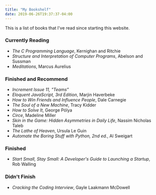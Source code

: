 ```yaml
---
title: "My Bookshelf"
date: 2019-06-26T19:37:37-04:00
---
```


This is a list of books that I've read since starting this website.

### Currently Reading

- _The C Programming Language_, Kernighan and Ritchie
- _Structure and Interpretation of Computer Programs_, Abelson and Sussman
- _Meditations_, Marcus Aurelius

### Finished and Recommend

- _Increment Issue 11, "Teams"_
- _Eloquent JavaScript, 3rd Edition_, Marjin Haverbeke
- _How to Win Friends and Influence People_, Dale Carnegie
- _The Soul of a New Machine_, Tracy Kidder
- _How to Solve It_, George Pólya
- _Circe_, Madeline Miller
- _Skin in the Game: Hidden Asymmetries in Daily Life_, Nassim Nicholas Taleb
- _The Lathe of Heaven_, Ursula Le Guin
- _Automate the Boring Stuff with Python, 2nd ed._, Al Sweigart

### Finished

- _Start Small, Stay Small: A Developer's Guide to Launching a Startup_,
  Rob Walling

### Didn't Finish

- _Cracking the Coding Interview_, Gayle Laakmann McDowell

